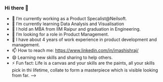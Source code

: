 ### Hi there 👋

- 🔭 I’m currently working as a Product Specalist@Neilsoft.
- 🌱 I’m currently learning Data Analysis and Visualisation
- 👯 I hold an MBA from IIM Raipur and graduation in Engineering.
- 🤔 I’m looking for a role in Product Management.
- 💬 I have about 4 years of work experience in product development and management.
- 📫 How to reach me: https://www.linkedin.com/in/imashishraj/ 
- 😄 Learning new skills and sharing to help others.
- ⚡ Fun fact: Life is a canvas and your skills are the paints, all your skills pick in thi lifetime, collate to form a masterpiece which is visible looking from far.
-->

